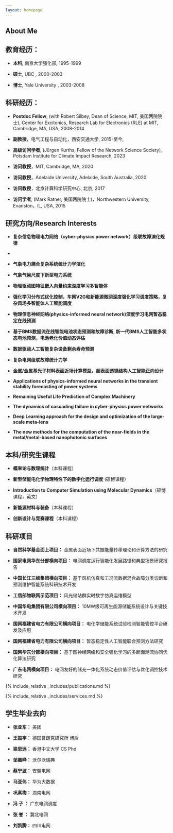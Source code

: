 ```yaml
---
layout: homepage
---
```


## About Me

<!-- -**西安交通大学电气工程学院副教授, 博士生导师,入选陕西省百人计划, 之前在美国耶鲁大学获得博士学位，随后在麻省理工学院RLE开展博士后研究工作。我于2015 年加入西安交通大学电气工程学院开展复杂系统/复杂网络,新能源,电力系统和能源互联网方面的基础理论和工程创新方面的研究工作。工作期间，先后在美国西北大学Mark Ratner教授小组作为访问学者开展科研工作，之后在北京计算科学研究中心，耶鲁大学, 麻省理工学院和澳大利亚阿德莱德大学作为访问教授开展新能源和AI算法方面的研究合作** -->

## 教育经历：

- **本科**,  南京大学强化部, 1995-1999

- **硕士**,  UBC , 2000-2003

- **博士**,  Yale University , 2003-2008


## 科研经历：

- **Postdoc Fellow**, (with Robert Silbey, Dean of Science, MIT, 美国两院院士), Center for Excitonics, Research Lab for Electronics (RLE) at MIT, Cambridge, MA, USA, 2008-2014

- **副教授**，电气工程与自动化，西安交通大学, 2015-至今,

- **高级访问学者**, (Jürgen Kurths, Fellow of the Network Science Society), Potsdam Institute for Climate Impact Research, 2023

- **访问教授**，MIT, Cambridge, MA, 2020

- **访问教授**，Adelaide University, Adelaide, South Australia, 2020

- **访问教授**，北京计算科学研究中心, 北京, 2017

- **访问学者**, (Mark Ratner, 美国两院院士)，Northwestern University, Evanston，IL, USA, 2015


## 研究方向/Research Interests

- **复杂信息物理电力网络（cyber-physics power network）级联故障演化规律**
- 
- **气象电力耦合复杂系统统计力学演化**
- **气象气候尺度下新型电力系统**

- **物理驱动图特征嵌入向量约束深度学习多智能体**

- **强化学习分布式优化控制，车网V2G和新能源微网深度强化学习调度策略，复杂风场多智能体人工智能调度**

- **物理信息神经网络(physics-informed neural network)深度学习电网暂态稳定在线预测**

- **基于BMS数据流在线智能电池状态预测和故障诊断, 新一代BMS人工智能多状态电池预测，电池老化价值动态评估**

- **数据驱动人工智能复杂设备剩余寿命预测**

- **复杂电网级联故障统计力学**

- **金属/金属基光子材料表面近场计算模型，超表面透镜结构人工智能正向设计**



- **Applications of physics-informed neural networks in the transient stability forecasting of power systems**
- **Remaining Useful Life Prediction of Complex Machinery**
- **The dynamics of cascading failure in cyber-physics power networks**
- **Deep Learning approach for the design and optimization of the large-scale meta-lens** 
- **The new methods for the computation of the near-fields in the metal/metal-based nanophotonic surfaces**

## 本科/研究生课程

- **概率论与数理统计**（本科课程）
  
- **新型储能电化学物理特性下的数字化运行调度** (硕博课程）

- **Introduction to Computer Simulation using Molecular Dynamics**（硕博课程，英文）

- **新能源材料与装备**（本科课程）

- **创新设计与竞赛课程**（本科课程）


## 科研项目

- **自然科学基金面上项目：** 金属表面近场下共振能量转移理论和计算方法的研究

- **国家电网华东分部横向项目：** 电网调度运行智能化发展路径和典型场景研究报告 

- **中国长江三峡集团横向项目：** 基于风机仿真和工况流数据混合故障分类诊断和预测维护智能系统科研技术开发

- **工信部物联网示范项目：** 风光储站群实时数字仿真运维模型

- **中国华电集团有限公司横向项目：** 10MW级可再生能源储能系统设计与关键技术开发

- **国网福建省电力有限公司横向项目：** 电化学储能系统试验检测智能管控平台研发及应用

- **国网福建省电力有限公司横向项目：** 暂态稳定性人工智能联合预测方法研究

- **国网华东分部横向项目：** 基于图神经网络和安全强化学习的多断面潮流协同优化算法研究

- **广东电网横向项目：** 电网友好的储充一体化系统动态价值评估与优化调控技术研究




<!-- ---
 ## 团队
<ul style="margin:0 0 20px;">
<li><a href="http://qinren.tech/recruitment"><autocolor>团队介绍，http://qinren.tech/recruitment</autocolor></a></li>
</ul>
--- -->

<!-- ## News -->

<!-- - **[Feb. 2020]** Our paper about incremental learning is accepted to CVPR 2020.
- **[Feb. 2020]** We will host the ACM Multimedia Asia 2020 conference in Singapore!
- **[Sept. 2019]** Our paper about few-shot learning is accepted to NeurIPS 2019.
- **[Mar. 2019]** Our paper about few-shot learning is accepted to CVPR 2019. -->

{% include_relative _includes/publications.md %}

{% include_relative _includes/services.md %}

## 学生毕业去向

- **张亚东：** 美团

- **王振宇：** 德国普朗克研究所  博后

- **粱思远：** 香港中文大学 CS Phd

- **邹晨晔：** 沃尔沃瑞典 

- **蔡宁波：** 安徽电网

- **马亚伟：** 华为大数据

- **巩素梅：** 湖南电网

- **冯 子 ：** 广东电网调度

- **张 誉 ：** 冀北电网

- **刘凯腾：** 四川电网
